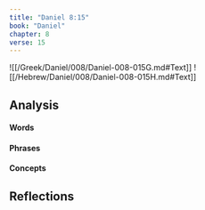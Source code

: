 ```yaml
---
title: "Daniel 8:15"
book: "Daniel"
chapter: 8
verse: 15
---
```

![[/Greek/Daniel/008/Daniel-008-015G.md#Text]]
![[/Hebrew/Daniel/008/Daniel-008-015H.md#Text]]

## Analysis

#### Words

#### Phrases

#### Concepts

## Reflections
